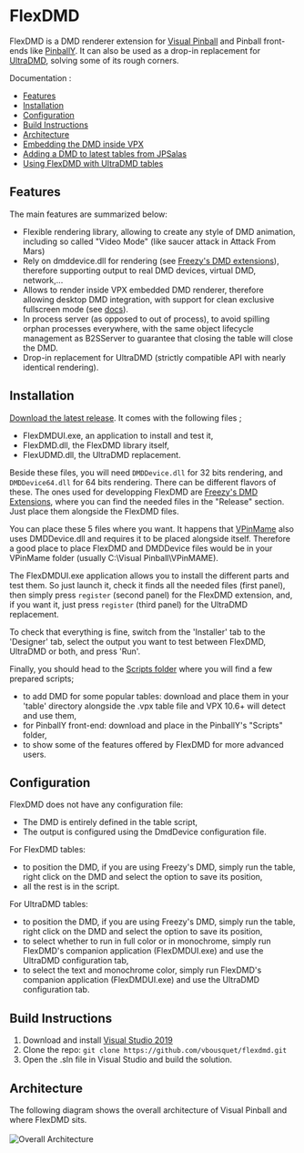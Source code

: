 # FlexDMD
FlexDMD is a DMD renderer extension for [Visual Pinball](https://sourceforge.net/projects/vpinball) and Pinball front-ends like [PinballY](https://github.com/mjrgh/PinballY). It can also be used as a drop-in replacement for [UltraDMD](https://ultradmd.wordpress.com/), solving some of its rough corners.

Documentation :
* [Features](#features)
* [Installation](#installation)
* [Configuration](#configuration)
* [Build Instructions](#build-instructions)
* [Architecture](#architecture)
* [Embedding the DMD inside VPX](./VPXDMD.md)
* [Adding a DMD to latest tables from JPSalas](./JPSalas.md)
* [Using FlexDMD with UltraDMD tables](./UltraDMD.md)

## Features
The main features are summarized below:
* Flexible rendering library, allowing to create any style of DMD animation, including so called "Video Mode" (like saucer attack in Attack From Mars)
* Rely on dmddevice.dll for rendering (see [Freezy's DMD extensions](https://github.com/freezy/dmd-extensions)), therefore supporting output to real DMD devices, virtual DMD, network,...
* Allows to render inside VPX embedded DMD renderer, therefore allowing desktop DMD integration, with support for clean exclusive fullscreen mode (see [docs](./VPXDMD.md)).
* In process server (as opposed to out of process), to avoid spilling orphan processes everywhere, with the same object lifecycle management as B2SServer to guarantee that closing the table will close the DMD.
* Drop-in replacement for UltraDMD (strictly compatible API with nearly identical rendering).

## Installation
[Download the latest release](https://github.com/vbousquet/flexdmd/releases). It comes with the following files ;
- FlexDMDUI.exe, an application to install and test it,
- FlexDMD.dll, the FlexDMD library itself,
- FlexUDMD.dll, the UltraDMD replacement.

Beside these files, you will need ```DMDDevice.dll``` for 32 bits rendering, and ```DMDDevice64.dll``` for 64 bits rendering. There can be different flavors of these. The ones used for developping FlexDMD are [Freezy's DMD Extensions](https://github.com/freezy/dmd-extensions), where you can find the needed files in the "Release" section. Just place them alongside the FlexDMD files.

You can place these 5 files where you want. It happens that [VPinMame](https://sourceforge.net/projects/pinmame/) also uses DMDDevice.dll and requires it to be placed alongside itself. Therefore a good place to place FlexDMD and DMDDevice files would be in your VPinMame folder (usually C:\Visual Pinball\VPinMAME).

The FlexDMDUI.exe application allows you to install the different parts and test them. So just launch it, check it finds all the needed files (first panel), then simply press ```register``` (second panel) for the FlexDMD extension, and, if you want it, just press ```register``` (third panel) for the UltraDMD replacement.

To check that everything is fine, switch from the 'Installer' tab to the 'Designer' tab, select the output you want to test between FlexDMD, UltraDMD or both, and press 'Run'.

Finally, you should head to the [Scripts folder](./Scripts/) where you will find a few prepared scripts;
* to add DMD for some popular tables: download and place them in your 'table' directory alongside the .vpx table file and VPX 10.6+ will detect and use them,
* for PinballY front-end: download and place in the PinballY's "Scripts" folder,
* to show some of the features offered by FlexDMD for more advanced users.

## Configuration
FlexDMD does not have any configuration file:
* The DMD is entirely defined in the table script,
* The output is configured using the DmdDevice configuration file.


For FlexDMD tables:
* to position the DMD, if you are using Freezy's DMD, simply run the table, right click on the DMD and select the option to save its position,
* all the rest is in the script.


For UltraDMD tables:
* to position the DMD, if you are using Freezy's DMD, simply run the table, right click on the DMD and select the option to save its position,
* to select whether to run in full color or in monochrome, simply run FlexDMD's companion application (FlexDMDUI.exe) and use the UltraDMD configuration tab,
* to select the text and monochrome color, simply run FlexDMD's companion application (FlexDMDUI.exe) and use the UltraDMD configuration tab.


## Build Instructions
1. Download and install [Visual Studio 2019](https://visualstudio.microsoft.com/fr/downloads/)
2. Clone the repo: `git clone https://github.com/vbousquet/flexdmd.git`
3. Open the .sln file in Visual Studio and build the solution.

## Architecture
The following diagram shows the overall architecture of Visual Pinball and where FlexDMD sits.
<br></br>![Overall Architecture](./media/architecture.svg)
